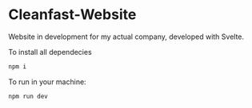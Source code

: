 # Cleanfast-Website
Website in development for my actual company, developed with Svelte.

To install all dependecies
```javascript
npm i
```

To run in your machine:
```javascript
npm run dev
```
